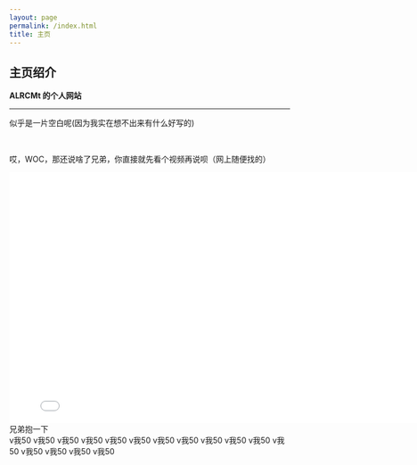 ```yaml
---
layout: page
permalink: /index.html
title: 主页
---
```


## 主页绍介

**ALRCMt 的个人网站**

<hr />

似乎是一片空白呢(因为我实在想不出来有什么好写的)

<br />

哎，WOC，那还说啥了兄弟，你直接就先看个视频再说呗（网上随便找的）

<iframe src="//bilibili.com/blackboard/html5mobileplayer.html?isOutside=true&aid=115088597982963&bvid=BV1mKeRziEmG&cid=31932285487&p=1&high_quality=1&danmaku=0&autoplay=false&muted=false" 
width="800" 
height="450" 
scrolling="no"
border="0" 
frameborder="no" 
framespacing="0" 
allowfullscreen="true"></iframe>

<br>
兄弟抱一下<br />
v我50 v我50 v我50 v我50 v我50 v我50 v我50 v我50  
v我50 v我50 v我50 v我50 v我50 v我50 v我50 v我50
